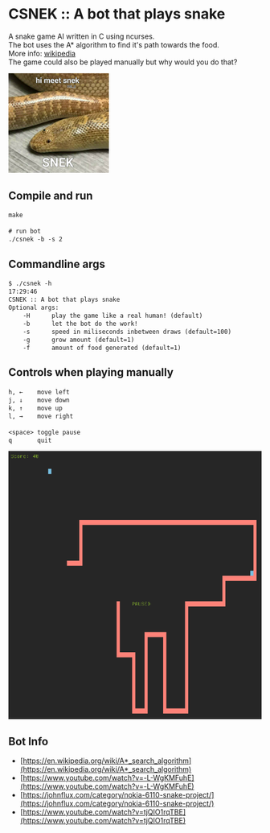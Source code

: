 # CSNEK :: A bot that plays snake

A snake game AI written in C using ncurses.  
The bot uses the A* algorithm to find it's path towards the food.  
More info: [wikipedia](https://en.wikipedia.org/wiki/A*_search_algorithm)  
The game could also be played manually but why would you do that?  

<img src="snek.jpg" width="200" />

## Compile and run

    make

    # run bot
    ./csnek -b -s 2 

## Commandline args

    $ ./csnek -h                                                                                                                             17:29:46
    CSNEK :: A bot that plays snake
    Optional args:
        -H      play the game like a real human! (default)
        -b      let the bot do the work!
        -s      speed in miliseconds inbetween draws (default=100)
        -g      grow amount (default=1)
        -f      amount of food generated (default=1)

## Controls when playing manually

    h, ←    move left
    j, ↓    move down
    k, ↑    move up
    l, →    move right

    <space> toggle pause
    q       quit


![screenshot.png](screenshot.png)

## Bot Info
- [https://en.wikipedia.org/wiki/A*_search_algorithm](https://en.wikipedia.org/wiki/A*_search_algorithm)  
- [https://www.youtube.com/watch?v=-L-WgKMFuhE](https://www.youtube.com/watch?v=-L-WgKMFuhE)  
- [https://johnflux.com/category/nokia-6110-snake-project/](https://johnflux.com/category/nokia-6110-snake-project/)  
- [https://www.youtube.com/watch?v=tjQIO1rqTBE](https://www.youtube.com/watch?v=tjQIO1rqTBE)  
